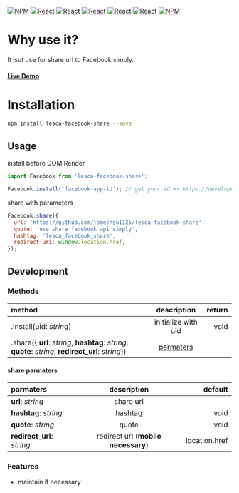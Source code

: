 [![NPM](https://img.shields.io/badge/NPM-ba443f?style=for-the-badge&logo=npm&logoColor=white)](https://www.npmjs.com/)
[![React](https://img.shields.io/badge/Node.js-43853D?style=for-the-badge&logo=node.js&logoColor=white)](https://nodejs.org/en/)
[![React](https://img.shields.io/badge/-ReactJs-61DAFB?style=for-the-badge&logo=react&logoColor=white)](https://zh-hant.reactjs.org/)
[![React](https://img.shields.io/badge/Less-1d365d?style=for-the-badge&logo=less&logoColor=white)](https://lesscss.org/)
[![React](https://img.shields.io/badge/HTML5-E34F26?style=for-the-badge&logo=html5&logoColor=white)](https://www.w3schools.com/html/)
[![React](https://img.shields.io/badge/-CSS3-1572B6?style=for-the-badge&logo=css3&logoColor=white)](https://www.w3schools.com/css/)
[![NPM](https://img.shields.io/badge/DEV-Jameshsu1125-9cf?style=for-the-badge)](https://www.npmjs.com/~jameshsu1125)

# Why use it?

It jsut use for share url to Facebook simply.

#### [Live Demo](https://jameshsu1125.github.io/lesca-facebook-share/)

# Installation

```sh
npm install lesca-facebook-share --save
```

## Usage

install before DOM Render

```javascript
import Facebook from 'lesca-facebook-share';

Facebook.install('facebook-app-id'); // get your id => https://developers.facebook.com/apps/
```

share with parameters

```javascript
Facebook.share({
  url: 'https://github.com/jameshsu1125/lesca-facebook-share',
  quote: 'use share facebook api simply',
  hashtag: 'lesca_facebook_share',
  redirect_uri: window.location.href,
});
```

## Development

### Methods

| method                                                                                               |          description          | return |
| :--------------------------------------------------------------------------------------------------- | :---------------------------: | -----: |
| .install(uid: _string_)                                                                              |      initialize with uid      |   void |
| .share({ **url**: _string_, **hashtag**: _string_, **quote**: _string_, **redirect_url**: _string_}) | [parmaters](#share-parmaters) |        |

#### share parmaters

| parmaters                  |             description             |       default |
| :------------------------- | :---------------------------------: | ------------: |
| **url**: _string_          |              share url              |               |
| **hashtag**: _string_      |               hashtag               |          void |
| **quote**: _string_        |                quote                |          void |
| **redirect_url**: _string_ | redirect url (**mobile necessary**) | location.href |

### Features

- maintain if necessary
